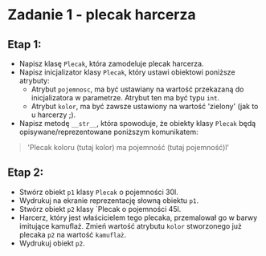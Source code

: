 # Zadanie 1 - plecak harcerza

## Etap 1:

- Napisz klasę `Plecak`, która zamodeluje plecak harcerza.
- Napisz inicjalizator klasy `Plecak`, który ustawi obiektowi poniższe atrybuty:
    - Atrybut `pojemnosc`, ma być ustawiany na wartość przekazaną do inicjalizatora w parametrze. Atrybut ten ma być typu `int`.
    - Atrybut `kolor`, ma być zawsze ustawiony na wartość 'zielony' (jak to u harcerzy ;).
- Napisz metodę `__str__`, która spowoduje, że obiekty klasy `Plecak` będą opisywane/reprezentowane poniższym komunikatem:
> 'Plecak koloru (tutaj kolor) ma pojemność (tutaj pojemność)l'

## Etap 2:

- Stwórz obiekt `p1` klasy `Plecak` o pojemności 30l.
- Wydrukuj na ekranie reprezentację słowną obiektu `p1`.
- Stwórz obiekt `p2` klasy `Plecak o pojemności 45l.
- Harcerz, który jest właścicielem tego plecaka, przemalował go w barwy imitujące kamuflaż. Zmień wartość atrybutu `kolor` stworzonego już plecaka `p2` na wartość `kamuflaż`.
- Wydrukuj obiekt `p2`.
